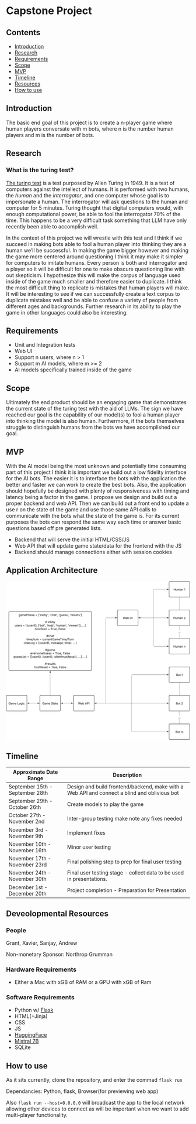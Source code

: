 # Capstone Project
## Contents

- [Introduction](#introduction)
- [Research](#research)
- [Requirements](#requirements)
- [Scope](#scope)
- [MVP](#mvp)
- [Timeline](#timeline)
- [Resources](#resources)
- [How to use](#how-to-use)

## Introduction

The basic end goal of this project is to create a n-player game where human players conversate with m bots, where n is the number human players and m is the number of bots. 

## Research

### What is the turing test?

[The turing test](https://plato.stanford.edu/entries/turing-test/) is a test purposed by Allen Turing in 1949. It is a test of computers against the intellect of humans. It is performed with two humans, the *human* and the *interrogator*, and one computer whose goal is to impersonate a human. The interrogator will ask questions to the human and computer for 5 minutes. Turing thought that digital computers would, with enough computational power, be able to fool the interrogator 70% of the time. This happens to be a very difficult task something that LLM have only recently been able to accomplish well. 

In the context of this project we will wrestle with this test and I think if we succeed in making bots able to fool a human player into thinking they are a human we’ll be successful. In making the game bigger however and making the game more centered around questioning I think it may make it simpler for computers to imitate humans. Every person is both and interrogator and a player so it will be difficult for one to make obscure questioning line with out skepticism. I hypothesize this will make the corpus of language used inside of the game much smaller and therefore easier to duplicate. I think the most difficult thing to replicate is mistakes that human players will make. It will be interesting to see if we can successfully create a text corpus to duplicate mistakes well and be able to confuse a variety of people from different ages and backgrounds. Further research in its ability to play the game in other languages could also be interesting.

## Requirements

- Unit and Integration tests
- Web UI
- Support n users, where n > 1
- Support m AI models, where m >= 2
- AI models specifically trained inside of the game

## Scope

Ultimately the end product should be an engaging game that demonstrates the current state of the turing test with the aid of LLMs. The sign we have reached our goal is the capability of our model(s) to fool a human player into thinking the model is also human. Furthermore, if the bots themselves struggle to distinguish humans from the bots we have accomplished our goal.

## MVP 

With the AI model being the most unknown and potentially time consuming part of this project I think it is important we build out a low fidelity interface for the AI bots. The easier it is to interface the bots with the application the better and faster we can work to create the best bots. Also, the application should hopefully be designed with plenty of responsiveness with timing and latency being a factor in the game. I propose we design and build out a proper backend and web API. Then we can build out a front end to update a use r on the state of the game and use those same API calls to communicate with the bots what the state of the game is. For its current purposes the bots can respond the same way each time or answer basic questions based off pre generated lists.

- Backend that will serve the initial HTML/CSS/JS
- Web API that will update game state/data for the frontend with the JS
- Backend should manage connections either with session cookies

## Application Architecture

![Architecture](/images/architecture.svg)

## Timeline

| Approximate Date Range          | Description                                                                                  |
| ------------------------------- | -------------------------------------------------------------------------------------------- |
| September 15th - September 28th | Design and build frontend/backend, make with a Web API and connect a blind and oblivious bot |
| September 29th - October 26th   | Create models to play the game                                                               |
| October 27th - November 2nd     | Inter-group testing make note any fixes needed                                               |
| November 3rd - November 9th     | Implement fixes                                                                              |
| November 10th - November 16th   | Minor user testing                                                                           |
| November 17th - November 23rd   | Final polishing step to prep for final user testing                                          |
| November 24th - November 30th   | Final user testing stage - collect data to be used in presentations.                         |
| December 1st - December 20th    | Project completion - Preparation for Presentation                                            |

## Deveolopmental Resources

### People

Grant, Xavier, Sanjay, Andrew

Non-monetary Sponsor: Northrop Grumman 

### Hardware Requirements

- Either a Mac with xGB of RAM or a GPU with xGB of Ram

### Software Requirements

- Python w/ [Flask](https://flask.palletsprojects.com/en/stable/)
- HTML(+Jinja)
- CSS
- JS
- [HuggingFace](https://huggingface.co/)
- [Mistral 7B](https://mistral.ai/news/announcing-mistral-7b)
- SQLite

## How to use

As it sits currently, clone the repository, and enter the commad `flask run`

Dependancies: Python, flask, Browser(for previewing web app)

Also `flask run --host=0.0.0.0` will broadcast the app to the local network allowing other devices to connect as will be important when we want to add multi-player functionality.
